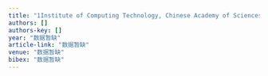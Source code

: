 ```yaml
---
title: "1Institute of Computing Technology, Chinese Academy of Sciences E-mail:{hgqi, wgao, dbzhao}@ jdl. ac. cn 2Department of Electrical Engineering and Integrated Medias Center …"
authors: []
authors-key: []
year: "数据暂缺"
article-link: "数据暂缺"
venue: "数据暂缺"
bibex: "数据暂缺"
---
```

